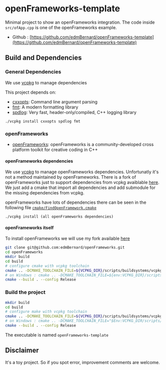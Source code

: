 # openFrameworks-template

Minimal project to show an openFrameworks integration. The code inside `src/ofApp.cpp` is one of the openFrameworks example.
- Github : [https://github.com/edmBernard/openFrameworks-template](https://github.com/edmBernard/openFrameworks-template)

## Build and Dependencies

### General Dependencies

We use [vcpkg](https://github.com/Microsoft/vcpkg) to manage dependencies

This project depends on:
- [cxxopts](https://github.com/jarro2783/cxxopts): Command line argument parsing
- [fmt](https://fmt.dev/latest/index.html): A modern formatting library
- [spdlog](https://github.com/gabime/spdlog): Very fast, header-only/compiled, C++ logging library

```
./vcpkg install cxxopts spdlog fmt
```

### openFrameworks

- [openFrameworks](https://github.com/openframeworks/openFrameworks): openFrameworks is a community-developed cross platform toolkit for creative coding in C++

#### openFrameworks dependencies

We use [vcpkg](https://github.com/Microsoft/vcpkg) to manage openFrameworks dependencies. Unfortunatly it's not a method maintained by openFrameworks.
There is a fork of openFrameworks just to support dependencies from vcpkg avaiblable [here](https://github.com/edmBernard/openFrameworks). We just add a cmake that import all dependencies and add submodule for the missing dependencies from vcpkg.

openFrameworks have lots of dependencies there can be seen in the following file [`cmake/FindOpenFramework.cmake`](cmake/FindOpenFramework.cmake)

```
./vcpkg install (all openFrameworks dependencies)
```

#### openFrameworks itself

To install openFrameworks we will use my fork available [here](https://github.com/edmBernard/openFrameworks)

```bash
git clone git@github.com:edmBernard/openFrameworks.git
cd openFrameworks
mkdir build
cd build
# configure cmake with vcpkg toolchain
cmake .. -DCMAKE_TOOLCHAIN_FILE=${VCPKG_DIR}/scripts/buildsystems/vcpkg.cmake -DCMAKE_PREFIX_PATH=/user/local
# on Windows : cmake .. -DCMAKE_TOOLCHAIN_FILE=${env:VCPKG_DIR}/scripts/buildsystems/vcpkg.cmake -DCMAKE_PREFIX_PATH=C:/cmake
cmake --build . --config Release
```

### Build the project

```bash
mkdir build
cd build
# configure make with vcpkg toolchain
cmake .. -DCMAKE_TOOLCHAIN_FILE=${VCPKG_DIR}/scripts/buildsystems/vcpkg.cmake -DCMAKE_PREFIX_PATH=/user/local
# on Windows : cmake .. -DCMAKE_TOOLCHAIN_FILE="$Env:VCPKG_DIR/scripts/buildsystems/vcpkg.cmake" -DCMAKE_PREFIX_PATH=C:/cmake
cmake --build . --config Release
```

The executable is named `openFrameworks-template`

## Disclaimer

It's a toy project. So if you spot error, improvement comments are welcome.
